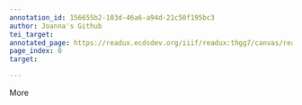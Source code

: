 ```yaml
---
annotation_id: 156655b2-103d-46a6-a94d-21c50f195bc3
author: Joanna's Github
tei_target: 
annotated_page: https://readux.ecdsdev.org/iiif/readux:thgg7/canvas/readux:thgg7_00000001.jp2
page_index: 0
target: 

---
```

<p>More</p>